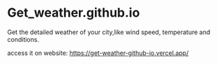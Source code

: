 # Get_weather.github.io
Get the detailed  weather of your city,like wind speed, temperature and conditions.

access it on website:
https://get-weather-github-io.vercel.app/  

